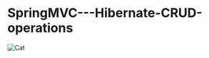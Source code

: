 # SpringMVC---Hibernate-CRUD-operations

![Cat](https://github.com/GopariVAmshi/SpringMVC---Hibernate-CRUD-operations/blob/master/web-customer-tracker/WebContent/image.png)
